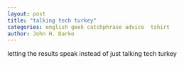 ```yaml
---
layout: post
title: "talking tech turkey"
categories: english geek catchphrase advice  tshirt
author: John H. Darko
---
```

letting the results speak instead of just talking tech turkey
